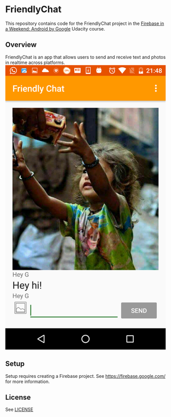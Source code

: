 # FriendlyChat

This repository contains code for the FriendlyChat project in the [Firebase in a Weekend: Android by Google](https://www.udacity.com/course/firebase-in-a-weekend-by-google-android--ud0352) Udacity course.

## Overview

FriendlyChat is an app that allows users to send and receive text and photos in realtime across platforms.
![Friendly-Chat](https://github.com/amarpreet911/Friendly-Chat/blob/master/friendly_chat.png "Friendly-Chat")

## Setup

Setup requires creating a Firebase project. See https://firebase.google.com/ for more information.

## License
See [LICENSE](LICENSE)
